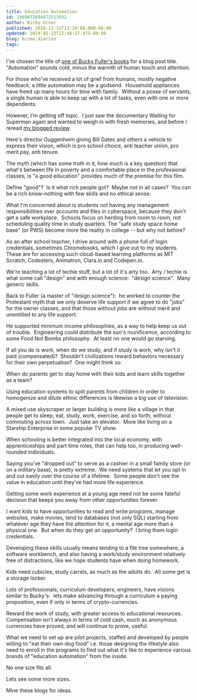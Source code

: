 ```yaml
---
title: Education Automation
id: 1969072694672513932
author: Kirby Urner
published: 2018-12-31T13:30:00.000-08:00
updated: 2019-01-22T22:48:27.475-08:00
blog: bizmo_diaries
tags: 
---
```


I've chosen the title of [one of Bucky Fuller's books](https://www.brainpickings.org/2014/03/05/buckminster-fuller-education-automation-1962/) for a blog post title.  "Automation" sounds cold, minus the warmth of human touch and attention.

For those who've received a lot of grief from humans, mostly negative feedback, a little automation may be a godsend.  Household appliances have freed up many hours for time with family.  Without a posse of servants, a single human is able to keep up with a lot of tasks, even with one or more dependents.

However, I'm getting off topic.  I just saw the documentary Waiting for Superman again and wanted to weigh in with fresh memories, and before I reread [my blogged review](http://controlroom.blogspot.com/2011/01/waiting-for-superman-movie-review.html).

Here's director Guggenheim giving Bill Gates and others a vehicle to express their vision, which is pro school choice, anti teacher union, pro merit pay, anti tenure.

The myth (which has some truth in it, how much is a key question) that what's between life in poverty and a comfortable place in the professional classes, is "a good education" provides much of the premise for this film.

Define "good"?  Is it what rich people got?  Maybe not in all cases?  You can be a rich know-nothing with few skills and no ethical sense.

What I'm concerned about is students not having any management responsibilities over accounts and files in cyberspace, because they don't get a safe workplace.  Schools focus on herding from room to room, not scheduling quality time in study quarters. The "safe study space home base" (or PWS) become more the reality in college -- but why not before?

As an after school teacher, I drive around with a phone full of login credentials, sometimes Chromebooks, which I give out to my students.  These are for accessing such cloud-based learning platforms as MIT Scratch, Codesters, Animatron, Clara.io and Codepen.io.

We're teaching a lot of techie stuff, but a lot of it's arty too.  Arty / techie is what some call "design" and with enough science:  "design science".  Many generic skills.

Back to Fuller (a master of "design science"):  he worked to counter the Protestant myth that we only deserve life support if we agree to do "jobs" for the owner classes, and that those without jobs are without merit and unentitled to any life support.

He supported minimum income philosophies, as a way to help keep us out of trouble.  Engineering could distribute the sun's munificence, according to some Food Not Bombs philosophy.  At least no one would go starving.

If all you do is work, when do we study, and if study is work, why isn't it paid (compensated)?  Shouldn't civilizations reward behaviors necessary for their own perpetuation?  One might think so.

When do parents get to stay home with their kids and learn skills together as a team?

Using education systems to split parents from children in order to homogenize and dilute ethnic differences is likewise a big use of television.

A mixed use skyscraper or larger building is more like a village in that people get to sleep, eat, study, work, exercise, and so forth, without commuting across town.  Just take an elevator.  More like living on a Starship Enterprise in some popular TV show.

When schooling is better integrated into the local economy, with apprenticeships and part time roles, that can help too, in producing well-rounded individuals.

Saying you've "dropped out" to serve as a cashier in a small family store (or on a military base), is pretty extreme.  We need systems that let you opt in and out easily over the course of a lifetime.  Some people don't see the value in education until they've had more life experience.

Getting some work experience at a young age need not be some fateful decision that keeps you away from other opportunities forever.

I want kids to have opportunities to read and write programs, manage websites, make movies, tend to databases (not only SQL) starting from whatever age they have the attention for it, a mental age more than a physical one.  But when do they get an opportunity?  I bring them login credentials.

Developing these skills usually means tending to a file tree somewhere, a software workbench, and also having a work/study environment relatively free of distractions, like we hope students have when doing homework.

Kids need cubicles, study carrels, as much as the adults do.  All some get is a storage locker.

Lots of professionals, curriculum developers, engineers, have visions similar to Bucky's:  lets make advancing through a curriculum a paying proposition, even if only in terms of crypto-currencies.

Reward the work of study, with greater access to educational resources.  Compensation isn't always in terms of cold cash, much as anonymous currencies have proved, and will continue to prove, useful.

What we need to set up are pilot projects, staffed and developed by people willing to "eat their own dog food" i.e. those designing the lifestyle also need to enroll in the programs to find out what it's like to experience various brands of "education automation" from the inside.

No one size fits all.

Lets see some more sizes.

Mine these blogs for ideas.

[](https://www.flickr.com/photos/kirbyurner/31611123817/in/dateposted-public/)